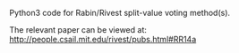 Python3 code for Rabin/Rivest split-value voting method(s).

The relevant paper can be viewed at: http://people.csail.mit.edu/rivest/pubs.html#RR14a

